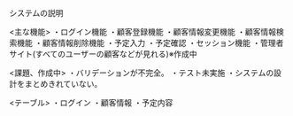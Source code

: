 システムの説明

<主な機能>
・ログイン機能
・顧客登録機能
・顧客情報変更機能
・顧客情報検索機能
・顧客情報削除機能
・予定入力
・予定確認
・セッション機能
・管理者サイト(すべてのユーザーの顧客などが見れる)※作成中

<課題、作成中>
・バリデーションが不完全。
・テスト未実施
・システムの設計をまとめきれていない。

<テーブル>
・ログイン
・顧客情報
・予定内容
